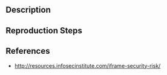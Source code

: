 ## Description


## Reproduction Steps


## References

- http://resources.infosecinstitute.com/iframe-security-risk/


